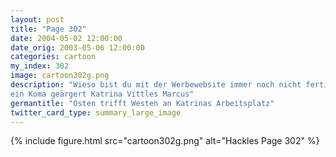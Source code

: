 ```yaml
---
layout: post
title: "Page 302"
date: 2004-05-02 12:00:00
date_orig: 2003-05-06 12:00:00
categories: cartoon
my_index: 302
image: cartoon302g.png
description: "Wieso bist du mit der Werbewebsite immer noch nicht fertig. Ich hab nicht den ganzen Tag Zeit Ich habe sie den ganzen Morgen an Feng Shui angepasst Sieh wie ich den Energiefluß um die Ränder hinbekommen habe. Und die KomplimentärFarben steigern das Chi und verhelfen zu Gesundheit und Glück Gah Was Hehe! Diesmal hab ich ihn in
ein Koma geärgert Katrina Vittles Marcus"
germantitle: "Osten trifft Westen an Katrinas Arbeitsplatz"
twitter_card_type: summary_large_image
---
```


{% include figure.html src="cartoon302g.png" alt="Hackles Page 302"  %}
